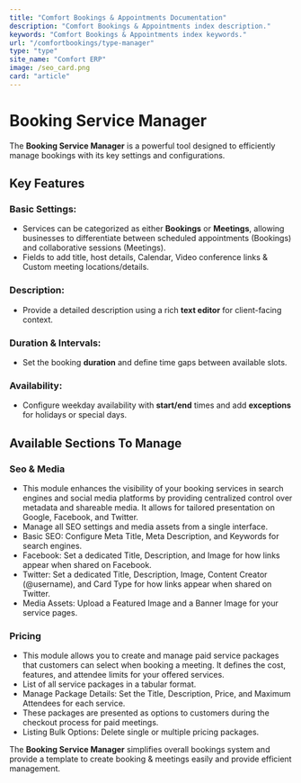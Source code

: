 ```yaml
---
title: "Comfort Bookings & Appointments Documentation"
description: "Comfort Bookings & Appointments index description."
keywords: "Comfort Bookings & Appointments index keywords."
url: "/comfortbookings/type-manager"
type: "type"
site_name: "Comfort ERP"
image: /seo_card.png
card: "article"
---
```


# Booking Service Manager

The **Booking Service Manager** is a powerful tool designed to efficiently manage bookings with its key settings and configurations.

## Key Features ##

### **Basic Settings**:
+ Services can be categorized as either **Bookings** or **Meetings**, allowing businesses to differentiate between scheduled appointments (Bookings) and collaborative sessions (Meetings).
+ Fields to add title, host details, Calendar, Video conference links & Custom meeting locations/details.

### **Description**:
+ Provide a detailed description using a rich **text editor** for client-facing context.

### **Duration & Intervals**:
+ Set the booking **duration** and define time gaps between available slots.

### **Availability**:
+ Configure weekday availability with **start/end** times and add **exceptions** for holidays or special days.

## Available Sections To Manage

### **Seo & Media**
* This module enhances the visibility of your booking services in search engines and social media platforms by providing centralized control over metadata and shareable media. It allows for tailored presentation on Google, Facebook, and Twitter.
* Manage all SEO settings and media assets from a single interface.
* Basic SEO: Configure Meta Title, Meta Description, and Keywords for search engines.
* Facebook: Set a dedicated Title, Description, and Image for how links appear when shared on Facebook.
* Twitter: Set a dedicated Title, Description, Image, Content Creator (@username), and Card Type for how links appear when shared on Twitter.
* Media Assets: Upload a Featured Image and a Banner Image for your service pages.

### **Pricing**
* This module allows you to create and manage paid service packages that customers can select when booking a meeting. It defines the cost, features, and attendee limits for your offered services.
* List of all service packages in a tabular format.
* Manage Package Details: Set the Title, Description, Price, and Maximum Attendees for each service.
* These packages are presented as options to customers during the checkout process for paid meetings.
* Listing Bulk Options: Delete single or multiple pricing packages.

The **Booking Service Manager** simplifies overall bookings system and provide a template to create booking & meetings easily and provide efficient management.

